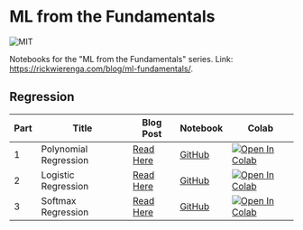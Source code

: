 # ML from the Fundamentals

![MIT](https://img.shields.io/badge/license-MIT-green)

Notebooks for the "ML from the Fundamentals" series. Link: https://rickwierenga.com/blog/ml-fundamentals/.

## Regression

|Part|Title|Blog Post|Notebook|Colab|
|-|-|-|-|-|
|1|Polynomial Regression|[Read Here](https://rickwierenga.com/blog/ml-fundamentals/polynomial-regression.html)|[GitHub](https://github.com/rickwierenga/MLFundamentals/blob/master/1_Polynomial_Regression.ipynb)|[![Open In Colab](https://colab.research.google.com/assets/colab-badge.svg)](https://colab.research.google.com/github/rickwierenga/MLFundamentals/blob/master/1_Polynomial_Regression.ipynb)
|2|Logistic Regression|[Read Here](https://rickwierenga.com/blog/ml-fundamentals/logistic-regression.html)|[GitHub](https://github.com/rickwierenga/MLFundamentals/blob/master/1_Logistic_Regression.ipynb)|[![Open In Colab](https://colab.research.google.com/assets/colab-badge.svg)](https://colab.research.google.com/github/rickwierenga/MLFundamentals/blob/master/1_Logistic_Regression.ipynb)
|3|Softmax Regression|[Read Here](https://rickwierenga.com/blog/ml-fundamentals/softmax-regression.html)|[GitHub](https://github.com/rickwierenga/MLFundamentals/blob/master/3_Softmax_Regression.ipynb)|[![Open In Colab](https://colab.research.google.com/assets/colab-badge.svg)](https://colab.research.google.com/github/rickwierenga/MLFundamentals/blob/master/3_Softmax_Regression.ipynb)
